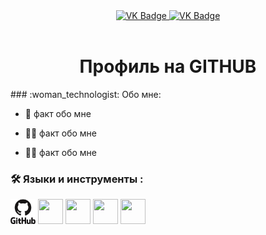 <div  id="badges" align ="center">
  <a href= "https://vk.com/jeetree">
    <img src = "https://img.shields.io/badge/VK-blue?style=for-the-badge&logo=VK&logoColor"white" alt="VK Badge"/>
  </a>
  
  <a href= "https://mail.google.com/mail/u/0/#inbox">
    <img src = "https://img.shields.io/badge/EMAIL-red?style=for-the-badge&logo=Gmail&logoColor"white" alt="VK Badge"/>
  </a>
</div>

<div id="viewprof" align="center">
  <img src="https://komarev.com/ghpvc/?username=VolinchikovVit&style=flat-square&color=blue" alt=""/>
</div>

<div id="heythere" align="center">
<h1> Профиль на GITHUB </h1>
</div>
### :woman_technologist: Обо мне:

- :brain: факт обо мне

- :woman_pilot:  факт обо мне

- :biking_woman:  факт обо мне

### :hammer_and_wrench: Языки и инструменты :

<div>
  <img src="https://github.com/devicons/devicon/blob/master/icons/github/github-original-wordmark.svg" width="40" height="40"/>
  <img src="http://github.com/devicons/devicon/blob/master/icons/photoshop/blender-original-wordmark.svg" width="40" height="40"/>
  <img src="http://github.com/devicons/devicon/blob/master/icons/photoshop/figma-original.svg" width="40" height="40"/>
  <img src="http://github.com/devicons/devicon/blob/master/icons/photoshop/git-original.svg" width="40" height="40"/>
  <img src="http://github.com/devicons/devicon/blob/master/icons/photoshop/github-original-wordmark.svg" width="40" height="40"/>
</div>
